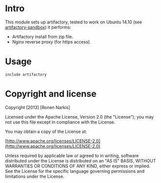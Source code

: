 # Intro

This module sets up artifactory, tested to work on Ubuntu 14.10 (see [artifactory-sandbox](https://github.com/opskeleton/artifactory-sandbox)) it performs:

* Artifactory install from zip file.
* Nginx reverse proxy (for https access).

# Usage

```puppet
include artifactory
```
# Copyright and license

Copyright [2013] [Ronen Narkis]

Licensed under the Apache License, Version 2.0 (the "License");
you may not use this file except in compliance with the License.

You may obtain a copy of the License at:

  [http://www.apache.org/licenses/LICENSE-2.0](http://www.apache.org/licenses/LICENSE-2.0)

Unless required by applicable law or agreed to in writing, software
distributed under the License is distributed on an "AS IS" BASIS,
WITHOUT WARRANTIES OR CONDITIONS OF ANY KIND, either express or implied.
See the License for the specific language governing permissions and
limitations under the License.

